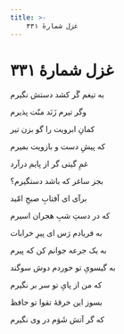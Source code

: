 ```yaml
---
title: >-
    غزل شمارهٔ ۳۳۱
---
```

# غزل شمارهٔ ۳۳۱

<div class="b" id="bn1"><div class="m1"><p>به تیغم گَر کشد دستش نگیرم</p></div>
<div class="m2"><p>وگر تیرم زَنَد منّت پذیرم</p></div></div>
<div class="b" id="bn2"><div class="m1"><p>کمانِ ابرویت را گو بزن تیر</p></div>
<div class="m2"><p>که پیشِ دست و بازویت بمیرم</p></div></div>
<div class="b" id="bn3"><div class="m1"><p>غمِ گیتی گر از پایم درآرد</p></div>
<div class="m2"><p>بجز ساغر که باشد دستگیرم؟</p></div></div>
<div class="b" id="bn4"><div class="m1"><p>برآی ای آفتابِ صبحِ امّید</p></div>
<div class="m2"><p>که در دستِ شبِ هجران اسیرم</p></div></div>
<div class="b" id="bn5"><div class="m1"><p>به فریادم رَس ای پیرِ خرابات</p></div>
<div class="m2"><p>به یک جرعه جوانم کن که پیرم</p></div></div>
<div class="b" id="bn6"><div class="m1"><p>به گیسویِ تو خوردم دوش سوگند</p></div>
<div class="m2"><p>که من از پایِ تو سر بر نگیرم</p></div></div>
<div class="b" id="bn7"><div class="m1"><p>بسوز این خرقهٔ تقوا تو حافظ</p></div>
<div class="m2"><p>که گر آتش شَوَم در وی نگیرم</p></div></div>
